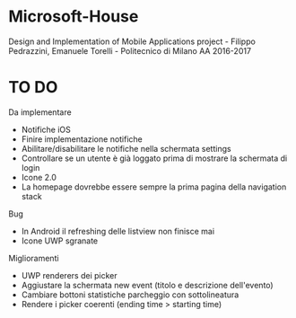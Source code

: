 # Microsoft-House
Design and Implementation of Mobile Applications project - Filippo Pedrazzini, Emanuele Torelli - Politecnico di Milano AA 2016-2017 


# TO DO

Da implementare
- Notifiche iOS
- Finire implementazione notifiche
- Abilitare/disabilitare le notifiche nella schermata settings
- Controllare se un utente è già loggato prima di mostrare la schermata di login
- Icone 2.0
- La homepage dovrebbe essere sempre la prima pagina della navigation stack

Bug
- In Android il refreshing delle listview non finisce mai
- Icone UWP sgranate

Miglioramenti
- UWP renderers dei picker
- Aggiustare la schermata new event (titolo e descrizione dell'evento)
- Cambiare bottoni statistiche parcheggio con sottolineatura
- Rendere i picker coerenti (ending time > starting time)
